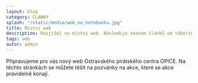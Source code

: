 ```yaml
---
layout: blog
category: CLANKY
splash: "/static/media/web_na_notebooku.jpg"
title: Místní web
description: Rozjíždí se místní web. Následuje seznam článků od táborských pirátů, které vznikly pod vlajkou uskupení Tabor Jinak!
tags: web
autor: admin
---
```

Připravujeme pro vás nový web Ostravského pirátského centra OPICE. Na těchto stránkách se můžete těšit na pozvánky na akce, které se akce pravidelně konají.